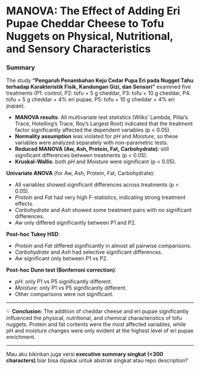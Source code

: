 # MANOVA: The Effect of Adding Eri Pupae Cheddar Cheese to Tofu Nuggets on Physical, Nutritional, and Sensory Characteristics
### Summary

The study **“Pengaruh Penambahan Keju Cedar Pupa Eri pada Nugget Tahu terhadap Karakteristik Fisik, Kandungan Gizi, dan Sensori”** examined five treatments (P1: control, P2: tofu + 5 g cheddar, P3: tofu + 10 g cheddar, P4: tofu + 5 g cheddar + 4% eri pupae, P5: tofu + 10 g cheddar + 4% eri pupae).

* **MANOVA results**: All multivariate test statistics (Wilks’ Lambda, Pillai’s Trace, Hotelling’s Trace, Roy’s Largest Root) indicated that the treatment factor significantly affected the dependent variables (p < 0.05).
* **Normality assumption** was violated for *pH* and *Moisture*, so these variables were analyzed separately with non-parametric tests.
* **Reduced MANOVA (Aw, Ash, Protein, Fat, Carbohydrate)**: still significant differences between treatments (p < 0.05).
* **Kruskal-Wallis**: both *pH* and *Moisture* were significant (p < 0.05).

**Univariate ANOVA** (for Aw, Ash, Protein, Fat, Carbohydrate):

* All variables showed significant differences across treatments (p < 0.05).
* *Protein* and *Fat* had very high F-statistics, indicating strong treatment effects.
* *Carbohydrate* and *Ash* showed some treatment pairs with no significant differences.
* *Aw* only differed significantly between P1 and P2.

**Post-hoc Tukey HSD**:

* *Protein* and *Fat* differed significantly in almost all pairwise comparisons.
* *Carbohydrate* and *Ash* had selective significant differences.
* *Aw* significant only between P1 vs P2.

**Post-hoc Dunn test (Bonferroni correction)**:

* *pH*: only P1 vs P5 significantly different.
* *Moisture*: only P1 vs P5 significantly different.
* Other comparisons were not significant.

---

✨ **Conclusion**: The addition of cheddar cheese and eri pupae significantly influenced the physical, nutritional, and chemical characteristics of tofu nuggets. Protein and fat contents were the most affected variables, while pH and moisture changes were only evident at the highest level of eri pupae enrichment.

---

Mau aku bikinkan juga versi **executive summary singkat (<300 characters)** biar bisa dipakai untuk abstrak singkat atau repo description?
